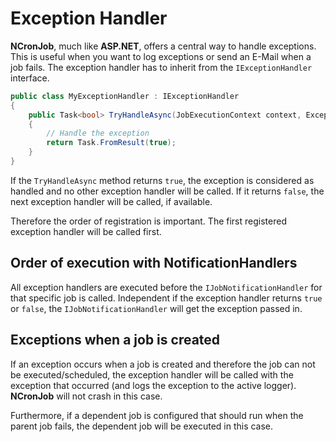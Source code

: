 # Exception Handler

**NCronJob**, much like **ASP.NET**, offers a central way to handle exceptions. This is useful when you want to log exceptions or send an E-Mail when a job fails. The exception handler has to inherit from the `IExceptionHandler` interface.

```csharp
public class MyExceptionHandler : IExceptionHandler
{
    public Task<bool> TryHandleAsync(JobExecutionContext context, Exception exc, CancellationToken token)
    {
        // Handle the exception
        return Task.FromResult(true);
    }
}
```

If the `TryHandleAsync` method returns `true`, the exception is considered as handled and no other exception handler will be called. If it returns `false`, the next exception handler will be called, if available.

Therefore the order of registration is important. The first registered exception handler will be called first.

## Order of execution with NotificationHandlers
All exception handlers are executed before the `IJobNotificationHandler` for that specific job is called. Independent if the exception handler returns `true` or `false`, the `IJobNotificationHandler` will get the exception passed in.

## Exceptions when a job is created
If an exception occurs when a job is created and therefore the job can not be executed/scheduled, the exception handler will be called with the exception that occurred (and logs the exception to the active logger). **NCronJob** will not crash in this case.

Furthermore, if a dependent job is configured that should run when the parent job fails, the dependent job will be executed in this case.

